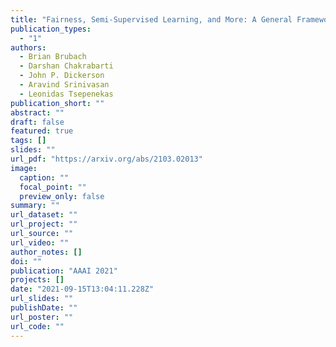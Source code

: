 ```yaml
---
title: "Fairness, Semi-Supervised Learning, and More: A General Framework for Clustering with Stochastic Pairwise Constraints"
publication_types:
  - "1"
authors:
  - Brian Brubach
  - Darshan Chakrabarti
  - John P. Dickerson 
  - Aravind Srinivasan
  - Leonidas Tsepenekas
publication_short: ""
abstract: ""
draft: false
featured: true
tags: []
slides: ""
url_pdf: "https://arxiv.org/abs/2103.02013"
image:
  caption: ""
  focal_point: ""
  preview_only: false
summary: ""
url_dataset: ""
url_project: ""
url_source: ""
url_video: ""
author_notes: []
doi: ""
publication: "AAAI 2021" 
projects: []
date: "2021-09-15T13:04:11.228Z"
url_slides: ""
publishDate: ""
url_poster: ""
url_code: ""
---
```

